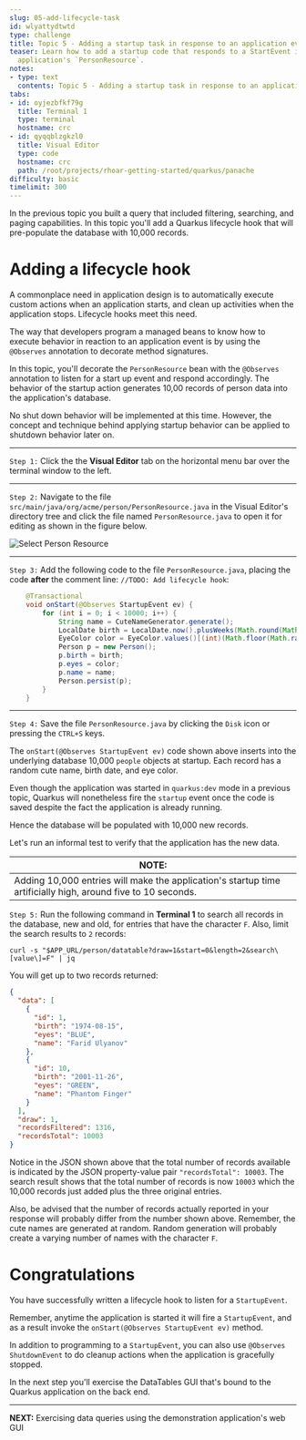 ```yaml
---
slug: 05-add-lifecycle-task
id: wlyattydtwtd
type: challenge
title: Topic 5 - Adding a startup task in response to an application event
teaser: Learn how to add a startup code that responds to a StartEvent in the demonstration
  application's `PersonResource`.
notes:
- type: text
  contents: Topic 5 - Adding a startup task in response to an application event
tabs:
- id: oyjezbfkf79g
  title: Terminal 1
  type: terminal
  hostname: crc
- id: qyqqblzgkzl0
  title: Visual Editor
  type: code
  hostname: crc
  path: /root/projects/rhoar-getting-started/quarkus/panache
difficulty: basic
timelimit: 300
---
```

In the previous topic you built a query that included filtering, searching, and paging capabilities. In this topic you'll add a Quarkus lifecycle hook that will pre-populate the database with 10,000 records.

# Adding a lifecycle hook

A commonplace need in application design is to automatically execute custom actions when an application starts, and clean up activities when the application stops. Lifecycle hooks meet this need.

The way that developers program a managed beans to know how to execute behavior in reaction to an application event is by using the `@Observes` annotation to decorate method signatures.

In this topic, you'll decorate the `PersonResource` bean with the `@Observes` annotation to listen for a start up event and respond accordingly. The behavior of the startup action generates 10,00 records of person data into the application's database.

No shut down behavior will be implemented at this time. However, the concept and technique behind applying startup behavior can be applied to shutdown behavior later on.

----

`Step 1:` Click the the **Visual Editor** tab on the horizontal menu bar over the terminal window to the left.

----

`Step 2:` Navigate to the file `src/main/java/org/acme/person/PersonResource.java` in the Visual Editor's directory tree and click the file named `PersonResource.java` to open it for editing as shown in the figure below.

![Select Person Resource](../assets/select-personresource.png)

----
`Step 3:` Add the following code to the file `PersonResource.java`, placing the code **after** the comment line: `//TODO: Add lifecycle hook`:


```java
    @Transactional
    void onStart(@Observes StartupEvent ev) {
        for (int i = 0; i < 10000; i++) {
            String name = CuteNameGenerator.generate();
            LocalDate birth = LocalDate.now().plusWeeks(Math.round(Math.floor(Math.random() * 20 * 52 * -1)));
            EyeColor color = EyeColor.values()[(int)(Math.floor(Math.random() * EyeColor.values().length))];
            Person p = new Person();
            p.birth = birth;
            p.eyes = color;
            p.name = name;
            Person.persist(p);
        }
    }
```

----

`Step 4:` Save the file `PersonResource.java` by clicking the `Disk` icon or pressing the `CTRL+S` keys.

The `onStart(@Observes StartupEvent ev)` code shown above inserts into the underlying database 10,000 `people` objects at startup. Each record has a random cute name, birth date, and eye color.

Even though the application was started in `quarkus:dev` mode in a previous topic, Quarkus will nonetheless fire the `startup` event once the code is saved despite the fact the application is already running.

Hence the database will be populated with 10,000 new records.

Let's run an informal test to verify that the application has the new data.

|NOTE:|
|----|
|Adding 10,000 entries will make the application's startup time artificially high, around five to 10 seconds.|

`Step 5:` Run the following command in **Terminal 1** to search all records in the database, new and old, for entries that have the character `F`. Also, limit the search results to `2` records:

```
curl -s "$APP_URL/person/datatable?draw=1&start=0&length=2&search\[value\]=F" | jq
```

You will get up to two records returned:

```json
{
  "data": [
    {
      "id": 1,
      "birth": "1974-08-15",
      "eyes": "BLUE",
      "name": "Farid Ulyanov"
    },
    {
      "id": 10,
      "birth": "2001-11-26",
      "eyes": "GREEN",
      "name": "Phantom Finger"
    }
  ],
  "draw": 1,
  "recordsFiltered": 1316,
  "recordsTotal": 10003
}
```

Notice in the JSON shown above that the total number of records available is indicated by the JSON property-value pair `"recordsTotal": 10003`. The search result shows that the total number of records is now `10003` which the 10,000 records just added plus the three original entries.

Also, be advised that the number of records actually reported in your response will probably differ from the number shown above. Remember, the cute names are generated at random. Random generation will probably create a varying number of names with the character `F`.

# Congratulations

You have successfully written a lifecycle hook to listen for a `StartupEvent`.

Remember, anytime the application is started it will fire a `StartupEvent`, and as a result invoke the `onStart(@Observes StartupEvent ev)` method.

In addition to programming to a `StartupEvent`, you can also use `@Observes ShutdownEvent` to do cleanup actions when the application is gracefully stopped.

In the next step you'll exercise the DataTables GUI that's bound to the Quarkus application on the back end.

----

**NEXT:** Exercising data queries using the demonstration application's web GUI
